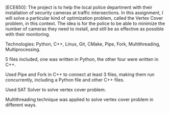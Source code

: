 [ECE650]: The project is to help the local police department with their installation 
of security cameras at traffic intersections. In this assignment, I will solve a particular 
kind of optimization problem, called the Vertex Cover problem, in this context. 
The idea is for the police to be able to minimize the number of cameras they need 
to install, and still be as effective as possible with their monitoring.

Technologies: Python, C++,  Linux, Git, CMake, Pipe, Fork, Multithreading, Multiprocessing. 

5 files included, one was written in Python, the other four were written in C++. 

Used Pipe and Fork in C++ to connect at least 3 files, making them run concurrently, including a Python file and other C++ files. 

Used SAT Solver to solve vertex cover problem. 

Multithreading technique was applied to solve vertex cover problem in different ways.
